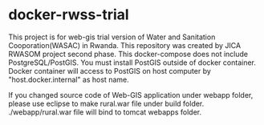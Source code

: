 # docker-rwss-trial
This project is for web-gis trial version of Water and Sanitation Cooporation(WASAC) in Rwanda. This repository was created by JICA RWASOM project second phase.
This docker-compose does not include PostgreSQL/PostGIS.
You must install PostGIS outside of docker container. Docker container will access to PostGIS on host computer by  "host.docker.internal" as host name.

If you changed source code of Web-GIS application under webapp folder, please use eclipse to make rural.war file under build folder. ./webapp/rural.war file will bind to tomcat webapps folder.
